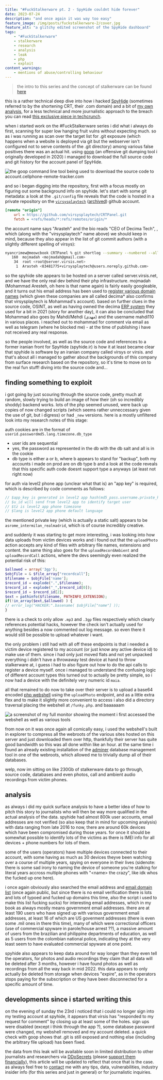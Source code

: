 ```yaml
---
title: "#FuckStalkerware pt. 2 - SpyHide couldnt hide forever"
date: 2023-07-24
description: "and once again it was way too easy"
feature_image: /img/posts/fuckstalkerware-2/cover.jpg
feature_alt: "a glitchy edited screenshot of the SpyHide dashboard"
tags:
    - "#FuckStalkerware"
    - stalkerware
    - research
    - analysis
    - leak
    - php
    - exploit
content_warnings:
    - mentions of abuse/controlling behaviour
---
```


> the intro to this series and the concept of stalkerware can be found [here](/posts/fuckstalkerware-0/)

this is a rather technical deep dive into how i hacked [SpyHide](https://cellphone-remote-tracker.com) (sometimes referred to by the shortening CRT, their .com domain) and a bit of [my own analysis](#analysis), for a less technical and more journalistic approach to the breach you can read [this exclusive piece in techcrunch](link).

when i started work on the #FuckStalkerware series i did what i always do first, scanning for super low hanging fruit vulns without expecting much. so as i was running as scan over the target list for .git exposure (which happens when a website is deployed via git but the webserver isn't configured not to serve contents of the .git directory) among various false positives there was an actual hit. using [goop](https://github.com/nyancrimew/goop) (an offensive git dumping tool i originally developed in 2020) i managed to download the full source code and git history for the account panel of SpyHide. 

![the goop command line tool being used to download the source code to account.cellphone-remote-tracker.com](/img/posts/fuckstalkerware-2/goop.jpg)

and so i began digging into the repository, first with a focus mostly on figuring out some background info on spyhide. let's start with some git metadata: a look at the `.git/config` file reveals that the code is hosted in a private repository on the [`virsysplaytech`](https://github.com/virsysplaytech) ([archived](https://web.archive.org/web/20230713150318/https://github.com/virsysplaytech/)) github account.

```ini
[remote "origin"]
	url = https://github.com/virsysplaytech/CRTPanel.git
	fetch = +refs/heads/*:refs/remotes/origin/*
```

the account name says "Arasteh" and the bio reads "CEO of Decima Tech", , which (along with the "virsysplaytech" name above) we should keep in mind, because they also appear in the list of git commit authors (with a slightly different spelling of virsys):

```bash
nyancrimew@meowcbook CRTPanel % git shortlog --summary --numbered --all -e             
   160  mojmadah <mojmadah@gmail.com>
    34  root <root@server.virsis.net>
     1  Arasteh <83481775+virsysplaytech@users.noreply.github.com>
```
so the spyhide site appears to be hosted on a server called server.virsis.net, and we have the only real dev behind their php infrastructure. mojmadah (Mohammad Aresteh, oh here is that name again) is fairly easily googleable, and it turns out his email address has been used to [register various domain names](https://website.informer.com/email/mojmadah@gmail.com) (which given these companies are all called decima* also confirms that virsysplaytech is Mohammad's account). based on further clues in the source code, OSINT, as well as having owned the decima [ERP system](https://en.wikipedia.org/wiki/Enterprise_resource_planning) they used for a bit in 2021 (story for another day), it can also be concluded that Mohammad also goes by Mahdi/Mehdi (مهدى) and the username mahdi110 in various places. i reached out to mohammad for comment via email as well as telegram (where he blocked me) - at the time of publishing i have not received any real response.

so the people involved, as well as the source code and references to a former iranian front for SpyHide (spyhide.ir) is how it at least became clear that spyhide is software by an iranian company called virsys or virsis. and that's about all i managed to gather about the backgrounds of this company from surface research based on the repository, so it's time to move on to the real fun stuff! diving into the source code and...

## finding something to exploit

i got going by just scouring through the source code, pretty much at random, slowly trying to build an image of how their (oh so incredibly shoddy) backend works. lots of the php  seemed unused, were back up copies of now changed scripts (which seems rather unneccessary given the use of git, but i digress) or had `_new` versions. here is a mostly unfiltered look into my research notes of this stage:

auth cookies are in the format of `userid.passwordmd5.lang.timezone.db_type`
 * user ids are sequential
 * yes, the password as represented in the db with the db salt and all is in the cookie
 * db type is either a or b, where b appears to stand for "backup", both my accounts i made on prod are on db type b and a look at the code reveals that this specific auth code doesnt support type a anyways (at least not right now)

for auth via level2 phone app (unclear what that is) an "app key" is required, which is described by code comments as follows:

```php
// $app_key is generated in level2 app hash(md5_pass.username.private_key)
// $u_id will send from level2 app to identify target user
// $tz is level2 app phone timezone
// $lang is level2 app phone default language
```
the mentioned private key (which is actually a static salt) appears to be `asrome_intermilan_realmadrid`, which is of course incredibly creative. 

and suddenly it was starting to get more interesting, i was looking into how data uploads from victim devices works and i found out that the `uploadPhoto` action accepts any kind of files with arbitrary file names, extensions and content. the same thing also goes for the `uploadRecordAmbient` and `uploadRecordCall` actions, where the devs seemingly even realized the potential risk of this:

```php
$allowed = array('3gp');
$objFile = & $file_array["recordcall"];
$filename = $objFile['name'];
$record_id = explode(".",$filename);
$record_id = explode("_",$record_id[0]);
$record_id = $record_id[2];
$ext = pathinfo($filename, PATHINFO_EXTENSION);
if(!in_array($ext,$allowed) ) {
// error_log("HACKER:".basename( $objFile["name"] ));
}
```

there is a check to only allow `.mp3` and `.3gp` files respectively which clearly references potential hacks, however the check isn't actually used for anything besides a now commented out log message. so even there it would still be possible to upload whatever i want.

the only problem i still had with all off these endpoints is that i needed a victim device registered to my account (or just know any active device id) to make use of them. since i had only just moved flats and not yet unpacked everything i didn't have a throwaway test device at hand to throw stalkerware at, i guess i had to also figure out how to do the api calls to register a device myself. once i managed to understand the confusing logic of different account types this turned out to actually be pretty simple, so i now had a device with the definitely very numeric id `maia`.

all that remained to do now to take over their server is to upload a base64 encoded [php webshell](https://github.com/b374k/b374k) using the `uploadPhoto` endpoint, and as a little extra flex and to make it slightly more convenient to access i also did a directory traversal placing the webshell at `/funky.php`. and baaaaaam

![a screenshot of my full monitor showing the moment i first accessed the webshell as well as various tools](/img/posts/fuckstalkerware-2/funkytimes.jpg)

from now on it was once again all comically easy, i used the webshell's built in explorer to compress all the webroots of the various sites hosted on this server and just downloaded them over http, thankfully their server has quite good bandwidth so this was all done within like an hour. at the same time i found an already existing installation of the [adminer](https://www.adminer.org/) database management tool in one of the webroots, which allowed me to trivially dump all of their databases.

welp, now im sitting on like 230Gb of stalkerware data to go through, source code, databases and even photos, call and ambient audio recordings from victim phones.

## analysis

as always i did my quick surface analysis to have a better idea of how to pitch this story to journalists who will then be way more qualified in the actual analysis of the data. spyhide had almost 800k user accounts, email addresses are not verified (so also keep that in mind for upcoming analysis) with data ranging from late 2016 to now, there are around 60k devices which have been compromised during those years. for once it should be somewhat possible to identify lots of the victims as there is IMEI info for all devices + phone numbers for lots of them.

some of the users (operators) have multiple devices connected to their account, with some having as much as 30 devices theyve been watching over a course of multiple years, spying on everyone in their lives (sidenote: there is some sad irony to naming the device of someone you're stalking for literal years accross multiple phones with "\<name\> the crazy", like idk whos the fucked up one here).

i once again obviously also searched the email address and [email domain list](/files/posts/fuckstalkerware-2/email-domains.txt) (once again public, but since there is no email verification there is lots and lots of typoed and fucked up domains this time, also the script i used to make this list fucking sucks) for interesting email addresses, which in my book as always mostly means government email addresses. there are at least 190 users who have signed up with various government email addresses, at least 16 of which are US goverment addresses (there is even some .mil ones in there this time), many of which were correctional officers (use of commercial spyware in parole/house arrest ??), a massive amount of users from the brazilian and philippine departments of education, as well as 5 users from the colombian national police, indicating they at the very least seem to have evaluated commercial spyware at one point.

spyhide also appears to keep data around for way longer than they even tell the operators, for photos and audio recordings they claim that all data will be deleted after 3 months, however i have found photos as well as recordings from all the way back in mid 2022. this data appears to only actually be deleted from storage when devices "expire", as in the operators stops paying for the subscription or they have been disconnected for a specific amount of time.

## developments since i started writing this

on the evening of sunday the 23rd i noticed that i could no longer sign into my testing account at spyhide, it appears that virsis has "responded to my request for comment" by closing up at least some of the holes. sign ups were disabled (except i think through the app ?), some database password were changed, my webshell removed and my account deleted. a quick check with goop shows that .git is still exposed and nothing else (including the arbitrary file upload) has been fixed.

the data from this leak will be available soon in limited distribution to other journalists and researchers via [DDoSecrets](https://ddosecrets.com) (please [support them financially](https://ddosecrets.charity)), this article will be updated to reflect that once that is the case. as always feel free to [contact](/contact) me with any tips, data, vulnerabilities, industry insider info (for this series and just in general) or for journalistic inquiries.